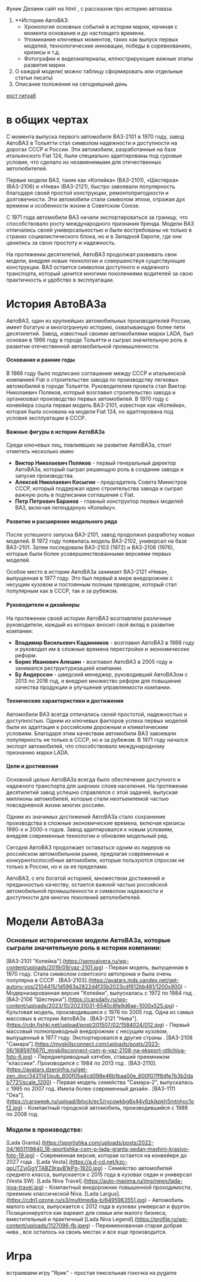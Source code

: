 #уник
Делаем сайт на html , с рассказом про историю автоваза.

1. **История АвтоВАЗ:
    - Хронология основных событий в истории марки, начиная с момента основания и до настоящего времени.
    - Упоминание ключевых моментов, таких как выпуск первых моделей, технологические инновации, победы в соревнованиях, кризисы и т.д.
    - Фотографии и видеоматериалы, иллюстрирующие важные этапы развития марки.
2.  О каждой модели( можно таблицу сформировать или отдельные статьи писать)
3. Описание положения на сегодняшний день 

 [хост гитхаб](https://www.youtube.com/watch?v=S3pkpo5NqJY&ab_channel=CodingWithTopchiy)
 # в общих чертах 
 
 С момента выпуска первого автомобиля ВАЗ-2101 в 1970 году, завод АвтоВАЗ в Тольятти стал символом надежности и доступности на дорогах СССР и России. Эти автомобили, разработанные на базе итальянского Fiat 124, были специально адаптированы под суровые  условия, что сделало их незаменимыми для отечественных автолюбителей.

Первые модели ВАЗ, такие как «Копейка» (ВАЗ-2101), «Шестерка» (ВАЗ-2106) и «Нива» (ВАЗ-2121), быстро завоевали популярность благодаря своей простой конструкции, ремонтопригодности и долговечности. Эти автомобили стали символом эпохи, отражая дух времени и особенности жизни в Советском Союзе.

С 1971 года автомобили ВАЗ начали экспортироваться за границу, что способствовало росту международного признания бренда. Модели ВАЗ отличались своей универсальностью и были востребованы не только в странах социалистического блока, но и в Западной Европе, где они ценились за свою простоту и надежность.

На протяжении десятилетий, АвтоВАЗ продолжал развивать свои модели, внедряя новые технологии и совершенствуя существующие конструкции. ВАЗ остается символом доступного и надежного транспорта, который ценится многими поколениями водителей за свою практичность и удобство в эксплуатации.

# История АвтоВАЗа

АвтоВАЗ, один из крупнейших автомобильных производителей России, имеет богатую и многогранную историю, охватывающую более пяти десятилетий. Завод, известный своими автомобилями марки LADA, был основан в 1966 году в городе Тольятти и сыграл значительную роль в развитии отечественной автомобильной промышленности.

#### Основание и ранние годы

В 1966 году было подписано соглашение между СССР и итальянской компанией Fiat о строительстве завода по производству легковых автомобилей в городе Тольятти. Руководителем проекта стал Виктор Николаевич Поляков, который возглавил строительство завода и организовал производство первых автомобилей. В 1970 году с конвейера сошла первая модель ВАЗ-2101, известная как «Копейка», которая была основана на модели Fiat 124, но адаптирована под условия эксплуатации в СССР.

#### Важные фигуры в истории АвтоВАЗа

Среди ключевых лиц, повлиявших на развитие АвтоВАЗа, стоит отметить несколько имен:

- **Виктор Николаевич Поляков** - первый генеральный директор АвтоВАЗа, который сыграл решающую роль в создании завода и запуске производства.
- **Алексей Николаевич Косыгин** - председатель Совета Министров СССР, который поддержал идею строительства завода и сыграл важную роль в подписании соглашения с Fiat.
- **Петр Петрович Баранов** - главный конструктор первых моделей ВАЗ, включая легендарную «Копейку».

#### Развитие и расширение модельного ряда

После успешного запуска ВАЗ-2101, завод продолжил разработку новых моделей. В 1972 году появилась модель ВАЗ-2102, универсал на базе ВАЗ-2101. Затем последовали ВАЗ-2103 (1972) и ВАЗ-2106 (1976), которые были более усовершенствованными версиями первых моделей.

Особое место в истории АвтоВАЗа занимает ВАЗ-2121 «Нива», выпущенная в 1977 году. Это был первый в мире внедорожник с несущим кузовом и постоянным полным приводом, который стал популярным как в СССР, так и за рубежом.

#### Руководители и дизайнеры

На протяжении своей истории АвтоВАЗ возглавляли различные руководители, каждый из которых вносил свой вклад в развитие компании:

- **Владимир Васильевич Каданников** - возглавил АвтоВАЗ в 1988 году и руководил им в сложные времена перестройки и экономических реформ.
- **Борис Иванович Алешин** - возглавил АвтоВАЗ в 2005 году и занимался реструктуризацией компании.
- **Бу Андерссон** - шведский менеджер, руководивший АвтоВАЗом с 2013 по 2016 год, и внедрил множество реформ для повышения качества продукции и улучшения управляемости компании.

#### Технические характеристики и достижения

Автомобили ВАЗ всегда отличались своей простотой, надежностью и доступностью. Одним из ключевых факторов успеха первых моделей были их адаптация к российским дорожным и климатическим условиям. Благодаря этим качествам автомобили ВАЗ завоевали популярность не только в СССР, но и за рубежом. В 1971 году начался экспорт автомобилей, что способствовало международному признанию марки LADA.

#### Цели и достижения

Основной целью АвтоВАЗа всегда было обеспечение доступного и надежного транспорта для широких слоев населения. На протяжении десятилетий завод успешно справлялся с этой задачей, выпуская миллионы автомобилей, которые стали неотъемлемой частью повседневной жизни многих россиян.

Одним из значимых достижений АвтоВАЗа стало сохранение производства в сложные экономические времена, включая кризисы 1990-х и 2000-х годов. Завод адаптировался к новым условиям, внедряя современные технологии и обновляя модельный ряд.

Сегодня АвтоВАЗ продолжает оставаться одним из лидеров на российском автомобильном рынке, предлагая современные и конкурентоспособные автомобили, которые пользуются спросом не только в России, но и за ее пределами.

АвтоВАЗ, с его богатой историей, множеством достижений и преданностью качеству, остается важной частью российской автомобильной промышленности и символом надежности и доступности для многих поколений автолюбителей.

# Модели АвтоВАЗа

### Основные исторические модели АвтоВАЗа, которые сыграли значительную роль в истории компании:
[ВАЗ-2101 "Копейка"].(https://semyaivera.ru/wp-content/uploads/2019/09/vaz-2101.jpg) - Первая модель, выпущенная в 1970 году. Стала символом советского автопрома и была очень популярна в СССР .
[ВАЗ-2103].(https://avatars.mds.yandex.net/get-autoru-vos/2104415/1d5963a2822d4f35b2023cdf812bb481/1200x900) - Модернизированная версия "Копейки", выпускалась с 1972 по 1984 год .
[ВАЗ-2106 "Шестерка"].(https://carsdaily.ru/wp-content/uploads/2023/10/20231031-6540c8fe9d6ae-1000x525.jpg) - Культовая модель, производившаяся с 1976 по 2005 год. Одна из самых массовых в истории АвтоВАЗа .
[ВАЗ-2121 "Нива"].(https://cdn.fishki.net/upload/post/201507/02/1584024/012.jpg) - Первый массовый полноприводный внедорожник с несущим кузовом, выпущенный в 1977 году. Экспортировался в другие страны .
[ВАЗ-2108 "Самара"].(https://myskillsconnect.com/uploads/posts/2023-06/1685976670_myskillsconnect-com-p-vaz-2108-na-eksport-otlichiya-foto-6.jpg) - Переднеприводный хэтчбек, ставший преемником "классики". Производился с 1984 по 2013 год .
[ВАЗ-2110].(https://avatars.dzeninfra.ru/get-zen_doc/3431141/pub_600f05a4cd098e46b1baa00e_600f07ff8dfe7b3b2dab7721/scale_1200) - Первая модель семейства "Самара-2", выпускалась с 1995 по 2007 год. Имела более современный дизайн .
[ВАЗ-1111 "Ока"].(https://carsweek.ru/upload/iblock/ec5/rvcowkbg6x44v6zkjkpkh5mtnhoc1of2.jpg) - Компактный городской автомобиль, производившийся с 1988 по 2008 год.

### Модели в производстве:
[Lada Granta].(https://sportishka.com/uploads/posts/2022-04/1651119840_18-sportishka-com-p-lada-granta-sedan-mashini-krasivo-foto-19.jpg) - Современная версия, которая остается на конвейере до 2027 года .
[Lada Vesta].(https://a.d-cd.net/kzc-qpUTZyiGgYTABZ9ravB1kPg-1920.jpg) - Семейство автомобилей среднего класса, выпускается с 2015 года в кузовах седан и универсал (Vesta SW).
[Lada Niva Travel].(https://auto-maxima.ru/img/news/lada-niva-travel.jpg) - Компактный внедорожник повышенной проходимости, преемник классической Niva.
[Lada Largus].(https://cdn1.ozone.ru/s3/multimedia-b/6495963551.jpg) - Автомобиль малого класса, выпускается с 2012 года в кузовах универсал и фургон. Позиционируется как вариант для семьи или малого бизнеса, вместительный и практичный
[Lada Niva Legend].(https://profile.ru/wp-content/uploads/1127096-fb.jpeg) - Переименованная старая добрая нива , все осталось на своиъ местах и все еще производится.


# Игра 
встраиваем игру "Ярик" - простая пиксельная гоночка на pygame